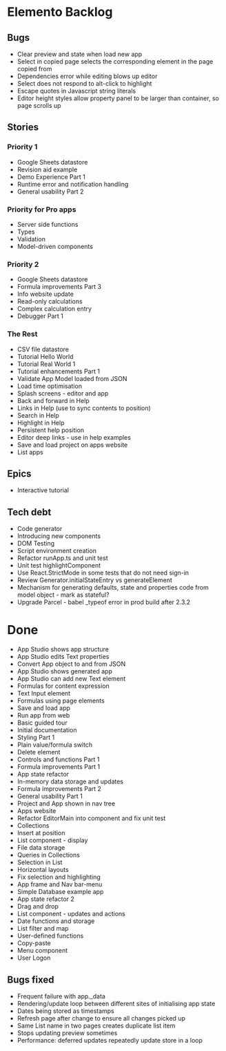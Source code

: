 Elemento Backlog
================

Bugs
----
- Clear preview and state when load new app
- Select in copied page selects the corresponding element in the page copied from
- Dependencies error while editing blows up editor
- Select does not respond to alt-click to highlight
- Escape quotes in Javascript string literals
- Editor height styles allow property panel to be larger than container, so page scrolls up


Stories
-------

### Priority 1
- Google Sheets datastore
- Revision aid example
- Demo Experience Part 1
- Runtime error and notification handling
- General usability Part 2


### Priority for Pro apps
- Server side functions
- Types
- Validation
- Model-driven components

### Priority 2
- Google Sheets datastore
- Formula improvements Part 3
- Info website update
- Read-only calculations
- Complex calculation entry
- Debugger Part 1

### The Rest
- CSV file datastore
- Tutorial Hello World
- Tutorial Real World 1
- Tutorial enhancements Part 1
- Validate App Model loaded from JSON
- Load time optimisation
- Splash screens - editor and app
- Back and forward in Help
- Links in Help (use to sync contents to position)
- Search in Help
- Highlight in Help
- Persistent help position
- Editor deep links - use in help examples
- Save and load project on apps website
- List apps

Epics
-----

- Interactive tutorial

Tech debt
---------

- Code generator
- Introducing new components
- DOM Testing
- Script environment creation
- Refactor runApp.ts and unit test
- Unit test highlightComponent
- Use React.StrictMode in some tests that do not need sign-in
- Review Generator.initialStateEntry vs generateElement
- Mechanism for generating defaults, state and properties code from model object - mark as stateful?
- Upgrade Parcel - babel _typeof error in prod build after 2.3.2


Done
====

- App Studio shows app structure
- App Studio edits Text properties
- Convert App object to and from JSON
- App Studio shows generated app
- App Studio can add new Text element
- Formulas for content expression
- Text Input element
- Formulas using page elements
- Save and load app
- Run app from web
- Basic guided tour
- Initial documentation
- Styling Part 1
- Plain value/formula switch
- Delete element
- Controls and functions Part 1
- Formula improvements Part 1
- App state refactor
- In-memory data storage and updates
- Formula improvements Part 2
- General usability Part 1
- Project and App shown in nav tree
- Apps website
- Refactor EditorMain into component and fix unit test
- Collections
- Insert at position
- List component - display
- File data storage
- Queries in Collections
- Selection in List
- Horizontal layouts
- Fix selection and highlighting
- App frame and Nav bar-menu
- Simple Database example app
- App state refactor 2 
- Drag and drop
- List component - updates and actions
- Date functions and storage
- List filter and map
- User-defined functions
- Copy-paste
- Menu component
- User Logon


Bugs fixed
----------

- Frequent failure with app._data
- Rendering/update loop between different sites of initialising app state
- Dates being stored as timestamps
- Refresh page after change to ensure all changes picked up
- Same List name in two pages creates duplicate list item
- Stops updating preview sometimes
- Performance: deferred updates repeatedly update store in a loop
